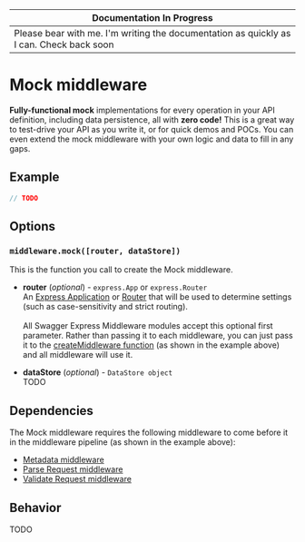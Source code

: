 | Documentation In Progress |
|---------------------------|
| Please bear with me.  I'm writing the documentation as quickly as I can.  Check back soon

Mock middleware
============================
__Fully-functional mock__ implementations for every operation in your API definition, including data persistence, all with __zero code!__  This is a great way to test-drive your API as you write it, or for quick demos and POCs.  You can even extend the mock middleware with your own logic and data to fill in any gaps.


Example
--------------------------
````javascript
// TODO
````


Options
--------------------------
### `middleware.mock([router, dataStore])`
This is the function you call to create the Mock middleware.

* __router__ (_optional_) - `express.App` or `express.Router`<br>
An [Express Application](http://expressjs.com/4x/api.html#application) or [Router](http://expressjs.com/4x/api.html#router) that will be used to determine settings (such as case-sensitivity and strict routing).
<br><br>
All Swagger Express Middleware modules accept this optional first parameter. Rather than passing it to each middleware, you can just pass it to the [createMiddleware function](../exports/createMiddleware.md) (as shown in the example above) and all middleware will use it.

* __dataStore__ (_optional_) - `DataStore object`<br>
TODO


Dependencies
--------------------------
The Mock middleware requires the following middleware to come before it in the middleware pipeline (as shown in the example above):

* [Metadata middleware](metadata.md)
* [Parse Request middleware](parseRequest.md)
* [Validate Request middleware](validateRequest.md)


Behavior
--------------------------
TODO
